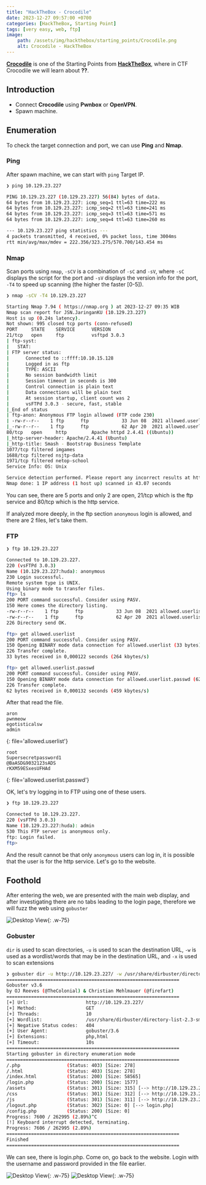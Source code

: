 ```yaml
---
title: "HackTheBox - Crocodile"
date: 2023-12-27 09:57:00 +0700
categories: [HackTheBox, Starting Point]
tags: [very easy, web, ftp]
image:
    path: /assets/img/hackthebox/starting_points/Crocodile.png
    alt: Crocodile - HackTheBox
---
```


[**Crocodile**](https://app.hackthebox.com/starting-point) is one of the Starting Points from [**HackTheBox**](https://app.hackthebox.com/), where in CTF Crocodile we will learn about **??**.

## Introduction

- Connect **Crocodile** using **Pwnbox** or **OpenVPN**.
- Spawn machine.

## Enumeration

To check the target connection and port, we can use **Ping** and **Nmap**.

### Ping

After spawn machine, we can start with `ping` Target IP.

```bash
❯ ping 10.129.23.227

PING 10.129.23.227 (10.129.23.227) 56(84) bytes of data.
64 bytes from 10.129.23.227: icmp_seq=1 ttl=63 time=222 ms
64 bytes from 10.129.23.227: icmp_seq=2 ttl=63 time=241 ms
64 bytes from 10.129.23.227: icmp_seq=3 ttl=63 time=571 ms
64 bytes from 10.129.23.227: icmp_seq=4 ttl=63 time=260 ms

--- 10.129.23.227 ping statistics ---
4 packets transmitted, 4 received, 0% packet loss, time 3004ms
rtt min/avg/max/mdev = 222.356/323.275/570.700/143.454 ms
```

### Nmap

Scan ports using `nmap`, `-sCV` is a combination of `-sC` and `-sV`, where `-sC` displays the script for the port and `-sV` displays the version info for the port, `-T4` to speed up scanning (the higher the faster [0-5]).

```bash
❯ nmap -sCV -T4 10.129.23.227

Starting Nmap 7.94 ( https://nmap.org ) at 2023-12-27 09:35 WIB
Nmap scan report for JSN.JaringanKU (10.129.23.227)
Host is up (0.24s latency).
Not shown: 995 closed tcp ports (conn-refused)
PORT     STATE    SERVICE      VERSION
21/tcp   open     ftp          vsftpd 3.0.3
| ftp-syst: 
|   STAT: 
| FTP server status:
|      Connected to ::ffff:10.10.15.128
|      Logged in as ftp
|      TYPE: ASCII
|      No session bandwidth limit
|      Session timeout in seconds is 300
|      Control connection is plain text
|      Data connections will be plain text
|      At session startup, client count was 2
|      vsFTPd 3.0.3 - secure, fast, stable
|_End of status
| ftp-anon: Anonymous FTP login allowed (FTP code 230)
| -rw-r--r--    1 ftp      ftp            33 Jun 08  2021 allowed.userlist
|_-rw-r--r--    1 ftp      ftp            62 Apr 20  2021 allowed.userlist.passwd
80/tcp   open     http         Apache httpd 2.4.41 ((Ubuntu))
|_http-server-header: Apache/2.4.41 (Ubuntu)
|_http-title: Smash - Bootstrap Business Template
1077/tcp filtered imgames
1688/tcp filtered nsjtp-data
1971/tcp filtered netop-school
Service Info: OS: Unix

Service detection performed. Please report any incorrect results at https://nmap.org/submit/ .
Nmap done: 1 IP address (1 host up) scanned in 43.07 seconds
```

You can see, there are 5 ports and only 2 are open, 21/tcp which is the ftp service and 80/tcp which is the http service.

If analyzed more deeply, in the ftp section `anonymous` login is allowed, and there are 2 files, let's take them.

### FTP

```bash
❯ ftp 10.129.23.227

Connected to 10.129.23.227.
220 (vsFTPd 3.0.3)
Name (10.129.23.227:huda): anonymous
230 Login successful.
Remote system type is UNIX.
Using binary mode to transfer files.
ftp> ls
200 PORT command successful. Consider using PASV.
150 Here comes the directory listing.
-rw-r--r--    1 ftp      ftp            33 Jun 08  2021 allowed.userlist
-rw-r--r--    1 ftp      ftp            62 Apr 20  2021 allowed.userlist.passwd
226 Directory send OK.

ftp> get allowed.userlist
200 PORT command successful. Consider using PASV.
150 Opening BINARY mode data connection for allowed.userlist (33 bytes).
226 Transfer complete.
33 bytes received in 0,000122 seconds (264 kbytes/s)

ftp> get allowed.userlist.passwd
200 PORT command successful. Consider using PASV.
150 Opening BINARY mode data connection for allowed.userlist.passwd (62 bytes).
226 Transfer complete.
62 bytes received in 0,000132 seconds (459 kbytes/s)
```

After that read the file.

```
aron
pwnmeow
egotisticalsw
admin
```
{: file='allowed.userlist'}

```
root
Supersecretpassword1
@BaASD&9032123sADS
rKXM59ESxesUFHAd
```
{: file='allowed.userlist.passwd'}

OK, let's try logging in to FTP using one of these users.

```bash
❯ ftp 10.129.23.227

Connected to 10.129.23.227.
220 (vsFTPd 3.0.3)
Name (10.129.23.227:huda): admin
530 This FTP server is anonymous only.
ftp: Login failed.
ftp> 
```

And the result cannot be that only `anonymous` users can log in, it is possible that the user is for the http service. Let's go to the website.

## Foothold

After entering the web, we are presented with the main web display, and after investigating there are no tabs leading to the login page, therefore we will fuzz the web using `gobuster`

![Desktop View](/assets/img/htb/include/Crocodile-1.png){: .w-75}

### Gobuster

`dir` is used to scan directories, `-u` is used to scan the destination URL, `-w` is used as a wordlist/words that may be in the destination URL, and `-x` is used to scan extensions

```bash
❯ gobuster dir -u http://10.129.23.227/ -w /usr/share/dirbuster/directory-list-2.3-small.txt -x php,html
===============================================================
Gobuster v3.6
by OJ Reeves (@TheColonial) & Christian Mehlmauer (@firefart)
===============================================================
[+] Url:                     http://10.129.23.227/
[+] Method:                  GET
[+] Threads:                 10
[+] Wordlist:                /usr/share/dirbuster/directory-list-2.3-small.txt
[+] Negative Status codes:   404
[+] User Agent:              gobuster/3.6
[+] Extensions:              php,html
[+] Timeout:                 10s
===============================================================
Starting gobuster in directory enumeration mode
===============================================================
/.php                 (Status: 403) [Size: 278]
/.html                (Status: 403) [Size: 278]
/index.html           (Status: 200) [Size: 58565]
/login.php            (Status: 200) [Size: 1577]
/assets               (Status: 301) [Size: 315] [--> http://10.129.23.227/assets/]
/css                  (Status: 301) [Size: 312] [--> http://10.129.23.227/css/]
/js                   (Status: 301) [Size: 311] [--> http://10.129.23.227/js/]
/logout.php           (Status: 302) [Size: 0] [--> login.php]
/config.php           (Status: 200) [Size: 0]
Progress: 7600 / 262995 (2.89%)^C
[!] Keyboard interrupt detected, terminating.
Progress: 7606 / 262995 (2.89%)
===============================================================
Finished
===============================================================
```

We can see, there is login.php. Come on, go back to the website. Login with the username and password provided in the file earlier.

![Desktop View](/assets/img/htb/include/Crocodile-2.png){: .w-75}
![Desktop View](/assets/img/htb/include/Crocodile-3.png){: .w-75}